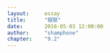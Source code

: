 ```yaml
---
layout:     essay
title:      "银联"
date:       2018-05-03 12:00:00
author:     "shamphone"
chapter:	"9.2"
---
```


